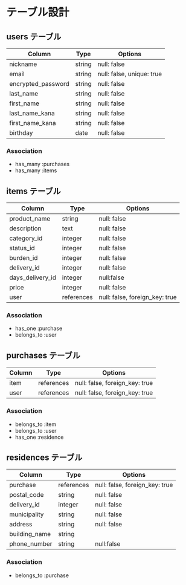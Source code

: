 # テーブル設計

##  users テーブル

| Column             | Type   | Options                   | 
| ------------------ | ------ | ------------------------- | 
| nickname           | string | null: false               | 
| email              | string | null: false, unique: true | 
| encrypted_password | string | null: false               |  
| last_name          | string | null: false               | 
| first_name         | string | null: false               | 
| last_name_kana     | string | null: false               |
| first_name_kana    | string | null: false               |
| birthday           | date   | null: false               | 

### Association

- has_many :purchases
- has_many :items

## items テーブル

| Column           | Type       | Options                        | 
| ----------       | ---------- | ------------------------------ | 
| product_name     | string     | null: false                    | 
| description      | text       | null: false                    | 
| category_id      | integer    | null: false                    | 
| status_id        | integer    | null: false                    |
| burden_id        | integer    | null: false                    | 
| delivery_id      | integer    | null: false                    | 
| days_delivery_id | integer    | null:false                     | 
| price            | integer    | null: false                    |
| user             | references | null: false, foreign_key: true | 

### Association

- has_one :purchase
- belongs_to :user

## purchases テーブル

| Column    | Type       | Options                        | 
| --------- | ---------- | ------------------------------ | 
| item      | references | null: false, foreign_key: true | 
| user      | references | null: false, foreign_key: true | 

### Association

- belongs_to :item
- belongs_to :user
- has_one :residence

## residences テーブル

| Column        | Type       | Options                        | 
| ------------- | ---------- | ------------------------------ | 
| purchase      | references | null: false, foreign_key: true | 
| postal_code   | string     | null: false                    | 
| delivery_id   | integer    | null: false                    | 
| municipality  | string     | null: false                    |
| address       | string     | null: false                    | 
| building_name | string     |                                | 
| phone_number  | string     | null:false                     | 

### Association

- belongs_to :purchase